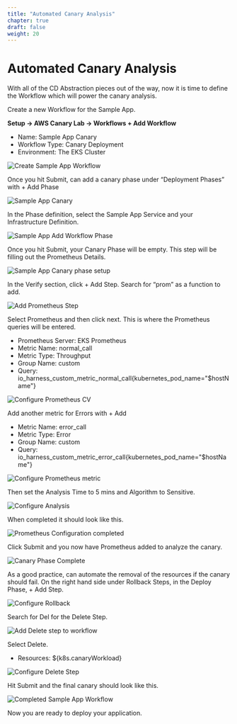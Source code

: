 ```yaml
---
title: "Automated Canary Analysis"
chapter: true
draft: false
weight: 20
---
```


# Automated Canary Analysis

With all of the CD Abstraction pieces out of the way, now it is time to define the Workflow which will power the canary analysis. 

Create a new Workflow for the Sample App. 

**Setup -> AWS Canary Lab -> Workflows + Add Workflow**

* Name: Sample App Canary
* Workflow Type: Canary Deployment
* Environment: The EKS Cluster

![Create Sample App Workflow](../images/sample_app_workflow.png)

Once you hit Submit, can add a canary phase under “Deployment Phases” with + Add Phase

![Sample App Canary](../images/sample_app_canary.png)


In the Phase definition, select the Sample App Service and your Infrastructure Definition.

![Sample App Add Workflow Phase](../images/sample_app_workflow_phase.png)

Once you hit Submit, your Canary Phase will be empty. This step will be filling out the Prometheus Details.

![Sample App Canary phase setup](../images/sample_app_canary_setup.png)

In the Verify section, click + Add Step. Search for “prom” as a function to add. 

![Add Prometheus Step](../images/sample_app_workflow_cv_step.png)

Select Prometheus and then click next. This is where the Prometheus queries will be entered. 

* Prometheus Server: EKS Prometheus
* Metric Name: normal_call
* Metric Type: Throughput
* Group Name: custom
* Query: io_harness_custom_metric_normal_call{kubernetes_pod_name="$hostName"}

![Configure Prometheus CV](../images/sample_app_configure_prometheus.png)

Add another metric for Errors with + Add

* Metric Name: error_call
* Metric Type: Error
* Group Name: custom
* Query: io_harness_custom_metric_error_call{kubernetes_pod_name="$hostName"}

![Configure Prometheus metric](../images/sample_app_configure_prometheus_metric.png)

Then set the Analysis Time to 5 mins and Algorithm to Sensitive. 

![Configure Analysis](../images/sample_app_cv_setup.png)

When completed it should look like this. 

![Prometheus Configuration completed](../images/sample_app_configure_prom_complete.png)

Click Submit and you now have Prometheus added to analyze the canary. 

![Canary Phase Complete](../images/sample_app_workflow_cv.png)

As a good practice, can automate the removal of the resources if the canary should fail. On the right hand side under Rollback Steps, in the Deploy Phase, + Add Step.

![Configure Rollback](../images/sample_app_workflow_rollback.png)

Search for Del for the Delete Step.

![Add Delete step to workflow](../images/sample_app_delete_step.png)

Select Delete.

* Resources: ${k8s.canaryWorkload}

![Configure Delete Step](../images/sample_app_workflow_configure_del.png)

Hit Submit and the final canary should look like this. 

![Completed Sample App Workflow](../images/sample_app_workflow_complete.png)

Now you are ready to deploy your application.
